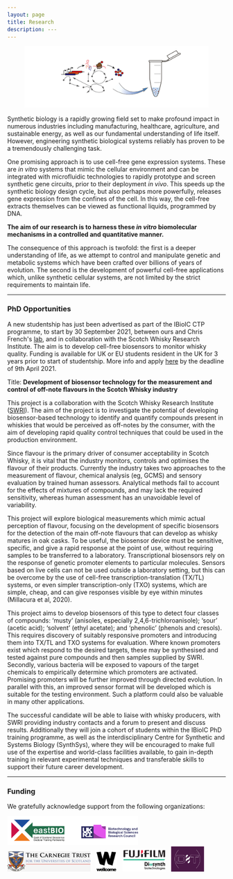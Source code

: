 ```yaml
---
layout: page
title: Research
description: ---
---
```


<div class="container-fluid">
	<figure>
		<img src="/assets/images/CF_logo4.png" class="img-fluid" alt="CFlogo">
		</figure>
</div>

Synthetic biology is a rapidly growing field set to make profound impact in numerous industries including manufacturing, healthcare, agriculture, and sustainable energy, as well as our fundamental understanding of life itself. However, engineering synthetic biological systems reliably has proven to be a tremendously challenging task.

One promising approach is to use cell-free gene expression systems. These are *in vitro* systems that mimic the cellular environment and can be integrated with microfluidic technologies to rapidly prototype and screen synthetic gene circuits, prior to their deployment *in vivo*. This speeds up the synthetic biology design cycle, but also perhaps more powerfully, releases gene expression from the confines of the cell. In this way, the cell-free extracts themselves can be viewed as functional liquids, programmed by DNA.

**The aim of our research is to harness these *in vitro* biomolecular mechanisms in a controlled and quantitative manner.**

The consequence of this approach is twofold: the first is a deeper understanding of life, as we attempt to control and manipulate genetic and metabolic systems which have been crafted over billions of years of evolution. The second is the development of powerful cell-free applications which, unlike synthetic cellular systems, are not limited by the strict requirements to maintain life.

---

<h3>PhD Opportunities</h3>

A new studentship has just been advertised as part of the IBioIC CTP programme, to start by 30 September 2021, between ours and Chris French's [lab](http://frenchlab.bio.ed.ac.uk), and in collaboration with the Scotch Whisky Research Institute. The aim is to develop cell-free biosensors to monitor whisky quality. Funding is available for UK or EU students resident in the UK for 3 years prior to start of studentship. More info and apply [here](https://www.findaphd.com/phds/project/development-of-biosensor-technology-for-the-measurement-and-control-of-off-note-flavours-in-the-scotch-whisky-industry/?p130850) by the deadline of 9th April 2021.

Title: **Development of biosensor technology for the measurement and control of off-note flavours in the Scotch Whisky industry**

This project is a collaboration with the Scotch Whisky Research Institute ([SWRI](https://www.swri.co.uk/)). The aim of the project is to investigate the potential of developing biosensor-based technology to identify and quantify compounds present in whiskies that would be perceived as off-notes by the consumer, with the aim of developing rapid quality control techniques that could be used in the production environment.

Since flavour is the primary driver of consumer acceptability in Scotch Whisky, it is vital that the industry monitors, controls and optimises the flavour of their products. Currently the industry takes two approaches to the measurement of flavour, chemical analysis (eg, GCMS) and sensory evaluation by trained human assessors. Analytical methods fail to account for the effects of mixtures of compounds, and may lack the required sensitivity, whereas human assessment has an unavoidable level of variability.

This project will explore biological measurements which mimic actual perception of flavour, focusing on the development of specific biosensors for the detection of the main off-note flavours that can develop as whisky matures in oak casks. To be useful, the biosensor device must be sensitive, specific, and give a rapid response at the point of use, without requiring samples to be transferred to a laboratory. Transcriptional biosensors rely on the response of genetic promoter elements to particular molecules. Sensors based on live cells can not be used outside a laboratory setting, but this can be overcome by the use of cell-free transcription-translation (TX/TL) systems, or even simpler transcription-only (TXO) systems, which are simple, cheap, and can give responses visible by eye within minutes (Millacura et al, 2020).

This project aims to develop biosensors of this type to detect four classes of compounds: ‘musty’ (anisoles, especially 2,4,6-trichloroanisole); ‘sour’ (acetic acid); ‘solvent’ (ethyl acetate); and ‘phenolic’ (phenols and cresols). This requires discovery of suitably responsive promoters and introducing them into TX/TL and TXO systems for evaluation. Where known promoters exist which respond to the desired targets, these may be synthesised and tested against pure compounds and then samples supplied by SWRI. Secondly, various bacteria will be exposed to vapours of the target chemicals to empirically determine which promoters are activated. Promising promoters will be further improved through directed evolution. In parallel with this, an improved sensor format will be developed which is suitable for the testing environment. Such a platform could also be valuable in many other applications.

The successful candidate will be able to liaise with whisky producers, with SWRI providing industry contacts and a forum to present and discuss results. Additionally they will join a cohort of students within the IBioIC PhD training programme, as well as the interdisciplinary Centre for Synthetic and Systems Biology (SynthSys), where they will be encouraged to make full use of the expertise and world-class facilities available, to gain in-depth training in relevant experimental techniques and transferable skills to support their future career development. 

---

<h3>Funding</h3>
We gratefully acknowledge support from the following organizations:

<a href="http://www.eastscotbiodtp.ac.uk/"><img src="/assets/images/eastbio.png" width="60%" alt="Eastbio"/></a> &nbsp;
<a href="https://www.carnegie-trust.org/"><img src="/assets/images/carnegie.png" width="38%" alt="Carnegie"/></a> &nbsp;
<a href="https://wellcome.org/"><img src="/assets/images/wellcome.png" width="10%" alt="Wellcome"/></a> &nbsp;
<a href="https://fujifilmdiosynth.com/"><img src="/assets/images/fdb.jpg" width="20%" alt="FDB"/></a> &nbsp;
<a href="https://darwintrust.bio.ed.ac.uk/"><img src="/assets/images/dt.png" width="15%" alt="Darwin"/></a> &nbsp;